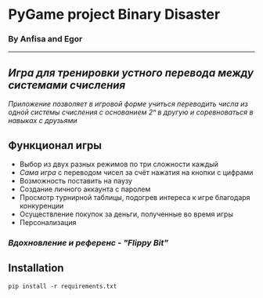 # **PyGame project Binary Disaster**
### By Anfisa and Egor
___


## *Игра для тренировки устного перевода между системами счисления*
*Приложение позволяет в игровой форме учиться переводить числа из одной системы счисления с основанием 2ⁿ в другую и соревноваться в навыках с друзьями*


## Функционал игры
- Выбор из двух разных режимов по три сложности каждый
- *Сама игра* с переводом чисел за счёт нажатия на кнопки с цифрами
- Возможность поставить на паузу
- Создание личного аккаунта с паролем
- Просмотр турнирной таблицы, подогрев интереса к игре благодаря конкуренции
- Осуществление покупок за деньги, полученные во время игры
- Персонализация


### *Вдохновление и референс - "Flippy Bit"*


## Installation
```pip install -r requirements.txt```
